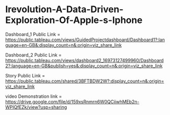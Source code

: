 # Irevolution-A-Data-Driven-Exploration-Of-Apple-s-Iphone

Dashboard_1 Public Link = https://public.tableau.com/views/GuidedProjectdashboard/Dashboard1?:language=en-GB&:display_count=n&:origin=viz_share_link

Dashboard_2 Public Link = https://public.tableau.com/views/dashboard2_16973127499960/Dashboard2?:language=en-GB&publish=yes&:display_count=n&:origin=viz_share_link

Story Public Link = https://public.tableau.com/shared/3BFTBDW2W?:display_count=n&:origin=viz_share_link

video Demonstration link = https://drive.google.com/file/d/159xsRnmrn6W0QCiiwhMEb2n-WPIQfEZk/view?usp=sharing
